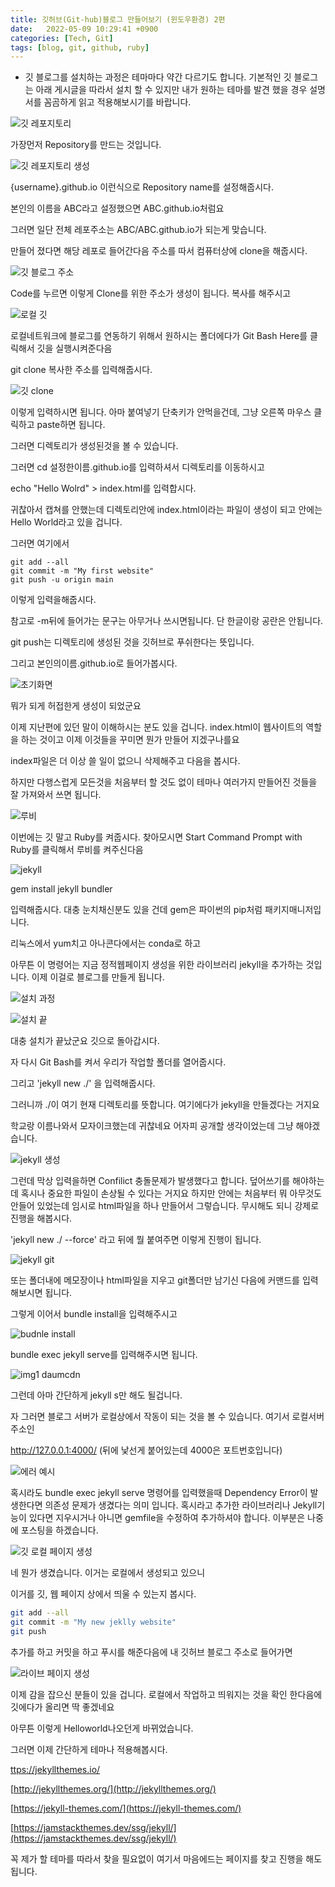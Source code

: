 ```yaml
---
title: 깃허브(Git-hub)블로그 만들어보기 (윈도우환경) 2편
date:   2022-05-09 10:29:41 +0900
categories: [Tech, Git]
tags: [blog, git, github, ruby]
---
```


* 깃 블로그를 설치하는 과정은 테마마다 약간 다르기도 합니다. 기본적인 깃 블로그는 아래 게시글을 따라서 설치 할 수 있지만 내가 원하는 테마를 발견 했을 경우 설명서를 꼼곰하게 읽고 적용해보시기를 바랍니다.

![깃 레포지토리](https://user-images.githubusercontent.com/85277660/210136325-824b56b7-e51c-4f12-ada5-96adf72e3eaf.png)

 가장먼저 Repository를 만드는 것입니다.

 ![깃 레포지토리 생성](https://user-images.githubusercontent.com/85277660/210136352-048c4c2d-7527-457c-9391-175d3994b746.png)

 {username}.github.io 이런식으로 Repository name를 설정해줍시다.

본인의 이름을 ABC라고 설정했으면 ABC.github.io처럼요

그러면 일단 전체 레포주소는 ABC/ABC.github.io가 되는게 맞습니다.

만들어 졌다면 해당 레포로 들어간다음 주소를 따서 컴퓨터상에 clone을 해줍시다.

![깃 블로그 주소](https://user-images.githubusercontent.com/85277660/210136362-f9cbcb10-db31-4c7f-a128-4bed6c68bfa2.png)

Code를 누르면 이렇게 Clone를 위한 주소가 생성이 됩니다. 복사를 해주시고

![로컬 깃](https://user-images.githubusercontent.com/85277660/210136366-b393a621-4b1d-4ed0-85e8-1c2c00d816e7.png)

로컬네트워크에 블로그를 연동하기 위해서 원하시는 폴더에다가 Git Bash Here를 클릭해서 깃을 실행시켜준다음

git clone 복사한 주소를 입력해줍시다.

![깃 clone](https://user-images.githubusercontent.com/85277660/210136386-cdcbf062-2051-44b9-a14a-410df77e79ae.png)

이렇게 입력하시면 됩니다. 아마 붙여넣기 단축키가 안먹을건데, 그냥 오른쪽 마우스 클릭하고 paste하면 됩니다.

 

그러면 디렉토리가 생성된것을 볼 수 있습니다.

 

그러면 cd 설정한이름.github.io를 입력하셔서 디렉토리를 이동하시고

 

echo "Hello Wolrd" > index.html를 입력합시다.

 

귀찮아서 캡쳐를 안했는데 디렉토리안에 index.html이라는 파일이 생성이 되고 안에는 Hello World라고 있을 겁니다.

 

그러면 여기에서


```shell
git add --all
git commit -m "My first website"
git push -u origin main
```

이렇게 입력을해줍시다.

 

참고로 -m뒤에 들어가는 문구는 아무거나 쓰시면됩니다. 단 한글이랑 공란은 안됩니다.

 

git push는 디렉토리에 생성된 것을 깃허브로 푸쉬한다는 뜻입니다.

 

그리고 본인의이름.github.io로 들어가봅시다.

![초기화면](https://user-images.githubusercontent.com/85277660/210136401-ea52a066-96f9-417c-8f5d-a20519e234fd.png)

뭐가 되게 허접한게 생성이 되었군요

 

이제 지난편에 있던 말이 이해하시는 분도 있을 겁니다. index.html이 웹사이트의 역할을 하는 것이고 이제 이것들을 꾸미면 뭔가 만들어 지겠구나를요

 

index파일은 더 이상 쓸 일이 없으니 삭제해주고 다음을 봅시다.

 

하지만 다행스럽게 모든것을 처음부터 할 것도 없이 테마나 여러가지 만들어진 것들을 잘 가져와서 쓰면 됩니다.


![루비](https://user-images.githubusercontent.com/85277660/210136408-080893e9-0169-4a62-bd77-273cd5a77bee.jpg)

이번에는 깃 말고 Ruby를 켜줍시다. 찾아모시면 Start Command Prompt with Ruby를 클릭해서 루비를 켜주신다음

![jekyll](https://user-images.githubusercontent.com/85277660/210136413-f4fdcab8-df33-4968-8c42-5e30f000a310.png)

gem install jekyll bundler

입력해줍시다. 대충 눈치채신분도 있을 건데 gem은 파이썬의 pip처럼 패키지매니저입니다.

리눅스에서 yum치고 아나콘다에서는 conda로 하고

아무튼 이 명령어는 지금 정적웹페이지 생성을 위한 라이브러리 jekyll을 추가하는 것입니다. 이제 이걸로 블로그를 만들게 됩니다.

![설치 과정](https://user-images.githubusercontent.com/85277660/210136434-5c084f99-151a-46a8-a52a-985b09498b88.png)

![설치 끝](https://user-images.githubusercontent.com/85277660/210136437-1a6fb907-4d76-4038-9bc4-ceb21bc4ddca.png)

대충 설치가 끝났군요 깃으로 돌아갑시다.

 

자 다시 Git Bash를 켜서 우리가 작업할 폴더를 열어줍시다.

 

그리고 'jekyll new ./' 을 입력해줍시다.

 

그러니까 ./이 여기 현재 디렉토리를 뜻합니다. 여기에다가 jekyll을 만들겠다는 거지요

 

학교랑 이름나와서 모자이크했는데 귀찮네요 어자피 공개할 생각이었는데 그냥 해야겠습니다.

![jekyll 생성](https://user-images.githubusercontent.com/85277660/210136448-b4754bfc-744e-46e7-b677-dbb7cc1fe028.png)

그런데 막상 입력을하면 Confilict 충돌문제가 발생했다고 합니다. 덮어쓰기를 해야하는데 혹시나 중요한 파일이 손상될 수 있다는 거지요 하지만 안에는 처음부터 뭐 아무것도 안들어 있었는데 임시로 html파일을 하나 만들어서 그렇습니다. 무시해도 되니 강제로 진행을 해봅시다.

 'jekyll new ./ --force' 라고 뒤에 뭘 붙여주면 이렇게 진행이 됩니다.

![jekyll git](https://user-images.githubusercontent.com/85277660/210136462-edf7868e-b1ce-4d16-b13c-8f8f39bd6c6d.png)

또는 폴더내에 메모장이나 html파일을 지우고 git폴더만 남기신 다음에 커맨드를 입력해보시면 됩니다.

그렇게 이어서 bundle install을 입력해주시고

![budnle install](https://user-images.githubusercontent.com/85277660/210136467-5edc6449-190f-4ad5-a1f1-a6d28294c0dd.png)

bundle exec jekyll serve를 입력해주시면 됩니다.

![img1 daumcdn](https://user-images.githubusercontent.com/85277660/210136477-2704a220-ff8a-4204-af87-70a488c49bd3.png)

그런데 아마 간단하게 jekyll s만 해도 될겁니다.

자 그러면 블로그 서버가 로컬상에서 작동이 되는 것을 볼 수 있습니다. 여기서 로컬서버주소인

http://127.0.0.1:4000/ (뒤에 낯선게 붙어있는데 4000은 포트번호입니다)

![에러 예시](https://user-images.githubusercontent.com/85277660/210136495-be5fa317-ecae-41c4-9a31-b814ee296ed6.png)

혹시라도 bundle exec jekyll serve 명령어를 입력했을때 Dependency Error이 발생한다면 의존성 문제가 생겼다는 의미 입니다. 혹시라고 추가한 라이브러리나 Jekyll기능이 있다면 지우시거나 아니면 gemfile을 수정하여 추가하셔야 합니다. 이부분은 나중에 포스팅을 하겠습니다.

 ![깃 로컬 페이지 생성](https://user-images.githubusercontent.com/85277660/210136506-bb3eca15-aad8-4f1f-bf9a-c391abebde71.png)

 네 뭔가 생겼습니다. 이거는 로컬에서 생성되고 있으니

 이거를 깃, 웹 페이지 상에서 띄울 수 있는지 봅시다.

 ```bash
git add --all
git commit -m "My new jeklly website"
git push
```

추가를 하고 커밋을 하고 푸시를 해준다음에 내 깃허브 블로그 주소로 들어가면

![라이브 페이지 생성](https://user-images.githubusercontent.com/85277660/210136535-7ded2758-b56a-4d84-a993-7e803e88ab72.png)

이제 감을 잡으신 분들이 있을 겁니다. 로컬에서 작업하고 띄워지는 것을 확인 한다음에 깃에다가 올리면 딱 좋겠네요

아무튼 이렇게 Helloworld나오던게 바뀌었습니다.

그러면 이제 간단하게 테마나 적용해봅시다.

[ttps://jekyllthemes.io/](https://jekyllthemes.io/)  

[http://jekyllthemes.org/](http://jekyllthemes.org/)  

[https://jekyll-themes.com/](https://jekyll-themes.com/)  

[https://jamstackthemes.dev/ssg/jekyll/](https://jamstackthemes.dev/ssg/jekyll/)  

꼭 제가 할 테마를 따라서 찾을 필요없이 여기서 마음에드는 페이지를 찾고 진행을 해도 됩니다.
